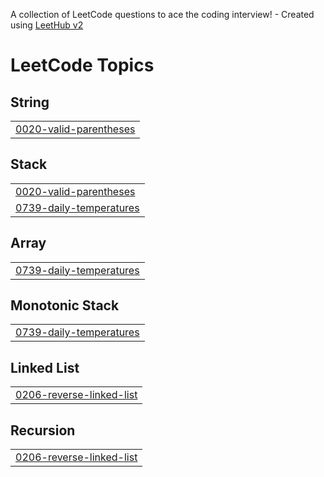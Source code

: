 A collection of LeetCode questions to ace the coding interview! - Created using [LeetHub v2](https://github.com/arunbhardwaj/LeetHub-2.0)
<!---LeetCode Topics Start-->
# LeetCode Topics
## String
|  |
| ------- |
| [0020-valid-parentheses](https://github.com/Amansingh16032/Code-tracking/tree/master/0020-valid-parentheses) |
## Stack
|  |
| ------- |
| [0020-valid-parentheses](https://github.com/Amansingh16032/Code-tracking/tree/master/0020-valid-parentheses) |
| [0739-daily-temperatures](https://github.com/Amansingh16032/Code-tracking/tree/master/0739-daily-temperatures) |
## Array
|  |
| ------- |
| [0739-daily-temperatures](https://github.com/Amansingh16032/Code-tracking/tree/master/0739-daily-temperatures) |
## Monotonic Stack
|  |
| ------- |
| [0739-daily-temperatures](https://github.com/Amansingh16032/Code-tracking/tree/master/0739-daily-temperatures) |
## Linked List
|  |
| ------- |
| [0206-reverse-linked-list](https://github.com/Amansingh16032/Code-tracking/tree/master/0206-reverse-linked-list) |
## Recursion
|  |
| ------- |
| [0206-reverse-linked-list](https://github.com/Amansingh16032/Code-tracking/tree/master/0206-reverse-linked-list) |
<!---LeetCode Topics End-->